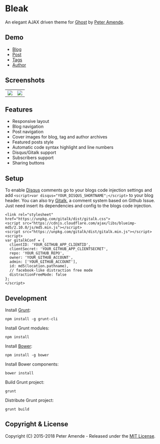 # Bleak

An elegant AJAX driven theme for [Ghost](http://github.com/tryghost/ghost/) by [Peter Amende](http://zutrinken.com/).

## Demo

* [Blog](http://bleak.zutrinken.com)
* [Post](http://bleak.zutrinken.com/demo)
* [Tags](http://bleak.zutrinken.com/tag/general)
* [Author](http://bleak.zutrinken.com/author/zutrinken)

## Screenshots

<table>
<tr>
<td valign="top">
<img src="https://raw.githubusercontent.com/zutrinken/bleak/master/src/screenshot-desktop.jpg" />
</td>
<td valign="top">
<img src="https://raw.githubusercontent.com/zutrinken/bleak/master/src/screenshot-mobile.jpg" />
</td>
</tr>
</table>

## Features

* Responsive layout
* Blog navigation
* Post navigation
* Cover images for blog, tag and author archives
* Featured posts style
* Automatic code syntax highlight and line numbers
* Disqus/Gitalk support
* Subscribers support
* Sharing buttons

## Setup

To enable [Disqus](https://disqus.com/) comments go to your blogs code injection settings and add `<script>var disqus="YOUR_DISQUS_SHORTNAME";</script>` to your blog header. You can also try [Gitalk](https://github.com/gitalk/gitalk), a comment system based on Github Issue. Just need insert its dependencies and config to the blogs code injection.

```
<link rel="stylesheet" href="https://unpkg.com/gitalk/dist/gitalk.css">
<script src="https://cdnjs.cloudflare.com/ajax/libs/blueimp-md5/2.10.0/js/md5.min.js"></script>
<script src="https://unpkg.com/gitalk/dist/gitalk.min.js"></script>
<script>
var gitalkConf = {
  clientID: 'YOUR_GITHUB_APP_CLIENTID',
  clientSecret: 'YOUR_GITHUB_APP_CLIENTSECRET',
  repo: 'YOUR_GITHUB_REPO',
  owner: 'YOUR_GITHUB_ACCOUNT',
  admin: ['YOUR_GITHUB_ACCOUNT'],
  id: md5(location.pathname),
  // facebook-like distraction free mode
  distractionFreeMode: false
};
</script>
```

## Development

Install [Grunt](http://gruntjs.com/getting-started/):

	npm install -g grunt-cli

Install Grunt modules:

	npm install

Install [Bower](http://bower.io):

	npm install -g bower

Install Bower components:

	bower install

Build Grunt project:

	grunt

Distribute Grunt project:

	grunt build

## Copyright & License

Copyright (C) 2015-2018 Peter Amende - Released under the [MIT License](https://github.com/zutrinken/bleak/blob/master/LICENSE).
